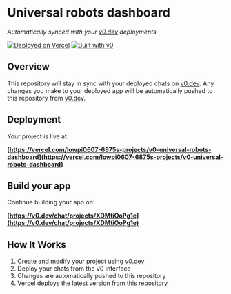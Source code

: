 # Universal robots dashboard

*Automatically synced with your [v0.dev](https://v0.dev) deployments*

[![Deployed on Vercel](https://img.shields.io/badge/Deployed%20on-Vercel-black?style=for-the-badge&logo=vercel)](https://vercel.com/lowpi0607-6875s-projects/v0-universal-robots-dashboard)
[![Built with v0](https://img.shields.io/badge/Built%20with-v0.dev-black?style=for-the-badge)](https://v0.dev/chat/projects/XDMtiOoPg1e)

## Overview

This repository will stay in sync with your deployed chats on [v0.dev](https://v0.dev).
Any changes you make to your deployed app will be automatically pushed to this repository from [v0.dev](https://v0.dev).

## Deployment

Your project is live at:

**[https://vercel.com/lowpi0607-6875s-projects/v0-universal-robots-dashboard](https://vercel.com/lowpi0607-6875s-projects/v0-universal-robots-dashboard)**

## Build your app

Continue building your app on:

**[https://v0.dev/chat/projects/XDMtiOoPg1e](https://v0.dev/chat/projects/XDMtiOoPg1e)**

## How It Works

1. Create and modify your project using [v0.dev](https://v0.dev)
2. Deploy your chats from the v0 interface
3. Changes are automatically pushed to this repository
4. Vercel deploys the latest version from this repository